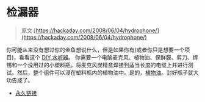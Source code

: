 # 检漏器

> 原文:[https://hackaday.com/2008/06/04/hydrophone/](https://hackaday.com/2008/06/04/hydrophone/)

你可能从来没有想过你的金鱼想说什么，但是如果你有(或者你只是想要一个项目)，看看这个 [DIY 水听器](http://www.instructables.com/id/Underwater-Microphone-Hydrophone/)。 [](http://www.instructables.com/id/Underwater-Microphone-Hydrophone/) 
你需要一个电脑麦克风、植物油、保鲜膜、剪刀、焊锡和一个没用过的小塑料瓶。将麦克风炭精盒焊接到适当长度的电缆上并进行测试。然后，整个组件可以浸在塑料瓶内的植物油中。是的，[植物油](http://www.hackaday.com/2005/05/09/fully-submerged-cooling/)。封好瓶子就大功告成了。

*   [永久链接](http://www.instructables.com/id/Underwater-Microphone-Hydrophone/)